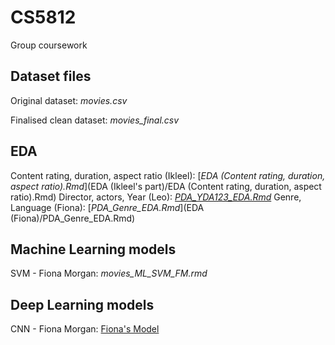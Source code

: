 # CS5812
Group coursework

## Dataset files
Original dataset: *movies.csv*

Finalised clean dataset: *movies_final.csv*

## EDA
Content rating, duration, aspect ratio (Ikleel): [*EDA (Content rating, duration, aspect ratio).Rmd*](EDA (Ikleel's part)/EDA (Content rating, duration, aspect ratio).Rmd)
Director, actors, Year (Leo): [*PDA_YDA123_EDA.Rmd*](Leo_EDA/PDA_YDA123_EDA.Rmd)
Genre, Language (Fiona): [*PDA_Genre_EDA.Rmd*](EDA (Fiona)/PDA_Genre_EDA.Rmd)

## Machine Learning models
SVM - Fiona Morgan: *movies_ML_SVM_FM.rmd*

## Deep Learning models
CNN - Fiona Morgan: [Fiona's Model](https://colab.research.google.com/drive/1V8jYJak5RQwfx1mhDw-XclRwNj3Nj9zq?usp=sharing)
